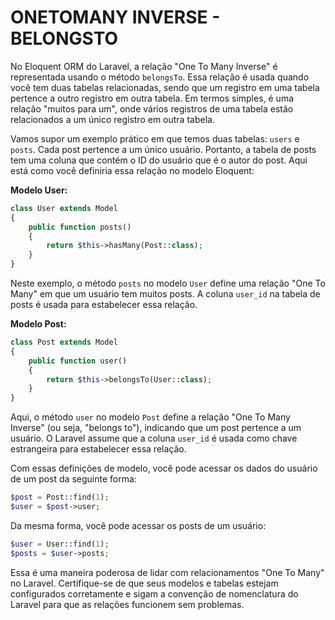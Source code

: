 # ONETOMANY INVERSE - BELONGSTO
No Eloquent ORM do Laravel, a relação "One To Many Inverse" é representada usando o método `belongsTo`. Essa relação é usada quando você tem duas tabelas relacionadas, sendo que um registro em uma tabela pertence a outro registro em outra tabela. Em termos simples, é uma relação "muitos para um", onde vários registros de uma tabela estão relacionados a um único registro em outra tabela.

Vamos supor um exemplo prático em que temos duas tabelas: `users` e `posts`. Cada post pertence a um único usuário. Portanto, a tabela de posts tem uma coluna que contém o ID do usuário que é o autor do post. Aqui está como você definiria essa relação no modelo Eloquent:

**Modelo User:**

```php
class User extends Model
{
    public function posts()
    {
        return $this->hasMany(Post::class);
    }
}
```

Neste exemplo, o método `posts` no modelo `User` define uma relação "One To Many" em que um usuário tem muitos posts. A coluna `user_id` na tabela de posts é usada para estabelecer essa relação.

**Modelo Post:**

```php
class Post extends Model
{
    public function user()
    {
        return $this->belongsTo(User::class);
    }
}
```

Aqui, o método `user` no modelo `Post` define a relação "One To Many Inverse" (ou seja, "belongs to"), indicando que um post pertence a um usuário. O Laravel assume que a coluna `user_id` é usada como chave estrangeira para estabelecer essa relação.

Com essas definições de modelo, você pode acessar os dados do usuário de um post da seguinte forma:

```php
$post = Post::find(1);
$user = $post->user;
```

Da mesma forma, você pode acessar os posts de um usuário:

```php
$user = User::find(1);
$posts = $user->posts;
```

Essa é uma maneira poderosa de lidar com relacionamentos "One To Many" no Laravel. Certifique-se de que seus modelos e tabelas estejam configurados corretamente e sigam a convenção de nomenclatura do Laravel para que as relações funcionem sem problemas.
